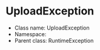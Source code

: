UploadException
===============






* Class name: UploadException
* Namespace: 
* Parent class: RuntimeException








